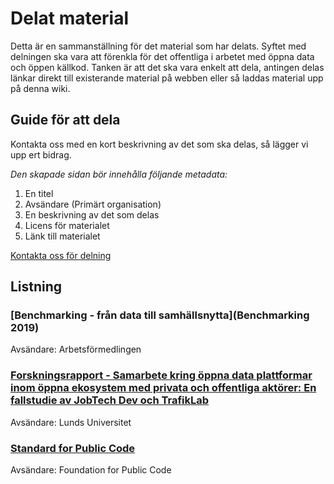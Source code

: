 # Delat material

Detta är en sammanställning för det material som har delats. Syftet med delningen ska vara att förenkla för det offentliga i arbetet med öppna data och öppen källkod. Tanken är att det ska vara enkelt att dela, antingen delas länkar direkt till existerande material på webben eller så laddas material upp på denna wiki.

## Guide för att dela
Kontakta oss med en kort beskrivning av det som ska delas, så lägger vi upp ert bidrag. 

*Den skapade sidan bör innehålla följande metadata:*
1. En titel
2. Avsändare (Primärt organisation)
3. En beskrivning av det som delas
4. Licens för materialet
5. Länk till materialet

[Kontakta oss för delning](mailto:maria.dalhage@arbetsformedlingen.se)

## Listning

### [Benchmarking - från data till samhällsnytta](Benchmarking 2019)
Avsändare: Arbetsförmedlingen

### [Forskningsrapport - Samarbete kring öppna data plattformar inom öppna ekosystem med privata och offentliga aktörer: En fallstudie av JobTech Dev och TrafikLab](Samarbete-kring-öppna-data-plattformar-inom-öppna-ekosystem-med-privata-och-offentliga-aktörer:-En-fallstudie-av-JobTech-Dev-och-TrafikLab)
Avsändare: Lunds Universitet

### [Standard for Public Code](Standard-for-Public-Code)
Avsändare: Foundation for Public Code
